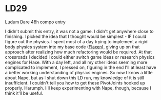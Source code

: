 LD29
====

Ludum Dare 48h compo entry

I didn't submit this entry, it was not a game.  I didn't get anywhere close to finishing. I picked the idea that I thought would be simplest - IF I could figure out the physics. I spent most of a day trying to implement a rigid body physics system into my base code ([Flaxen](https://github.com/scriptorum/flaxen)), giving up on that approach after realizing how much refactoring would be required. At that crossroads I decided I could either switch game ideas or research physics engines for Haxe. With a day left, and all my other ideas seeming more complicated to implement, I pressed on, figuring in the end I'll at least have a better working understanding of physics engines. So now I know a little about Nape, but as I shut down this LD run, my knowledge of it is still insufficient. I couldn't tell you how to get these PivotJoints hooked up properly. Harumph. I'll keep experimenting with Nape, though, because I think it'll be useful.
